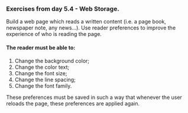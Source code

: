 ### Exercises from day 5.4 - Web Storage.

Build a web page which reads a written content (i.e. a page book, newspaper note, any news...). Use reader preferences to improve the experience of who is reading the page. 

#### The reader must be able to:
1. Change the background color;
2. Change the color text;
3. Change the font size;
4. Change the line spacing;
5. Change the font family.

These preferences must be saved in such a way that whenever the user reloads the page, these preferences are applied again.